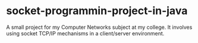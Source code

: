 # socket-programmin-project-in-java
A small project for my Computer Networks subject at my college. It involves using socket TCP/IP mechanisms in a client/server environment.
